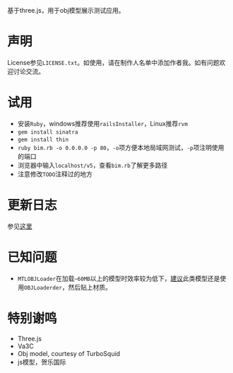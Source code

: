 基于three.js，用于obj模型展示测试应用。

# 声明

License参见`LICENSE.txt`。如使用，请在制作人名单中添加作者我。如有问题欢迎讨论交流。

# 试用

- 安装`Ruby`，windows推荐使用`railsInstaller`，Linux推荐`rvm`
- `gem install sinatra`
- `gem install thin`
- `ruby bim.rb -o 0.0.0.0 -p 80`，`-o`项方便本地局域网测试，`-p`项注明使用的端口
- 浏览器中输入`localhost/v5`，查看`bim.rb`了解更多路径
- 注意修改`TODO`注释过的地方

# 更新日志

参见[这里](https://github.com/Fatman13/bim/tree/master/update_log)

# 已知问题

- `MTLOBJLoader`在加载`~60MB`以上的模型时效率较为低下，[建议](https://github.com/mrdoob/three.js/issues/5250)此类模型还是使用`OBJLoaderder`，然后贴上材质。

# 特别谢鸣

- Three.js
- Va3C
- Obj model, courtesy of TurboSquid
- js模型，贺乐国际
